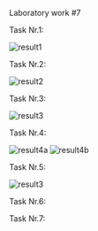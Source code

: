 Laboratory work #7

Task Nr.1:

![result1](https://user-images.githubusercontent.com/36602388/49034625-2c58de00-f1bb-11e8-8f7c-02b025ef1d09.jpg)

Task Nr.2:

![result2](https://user-images.githubusercontent.com/36602388/49037416-d7b96100-f1c2-11e8-9cb0-754636df8ece.jpg)

Task Nr.3:

![result3](https://user-images.githubusercontent.com/36602388/49038247-0f290d00-f1c5-11e8-9c4d-942577fa185d.jpg)

Task Nr.4:

![result4a](https://user-images.githubusercontent.com/36602388/49038729-71ced880-f1c6-11e8-8db4-1ec86c0f98f0.jpg)
![result4b](https://user-images.githubusercontent.com/36602388/49038730-71ced880-f1c6-11e8-9d34-b806e9ba80ea.jpg)

Task Nr.5:

![result3](https://user-images.githubusercontent.com/36602388/49038247-0f290d00-f1c5-11e8-9c4d-942577fa185d.jpg)

Task Nr.6:

Task Nr.7:


